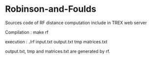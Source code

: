 # Robinson-and-Foulds
Sources code of RF distance computation include in TREX web server

Compilation : make rf

execution : ./rf input.txt output.txt tmp matrices.txt

output.txt, tmp and matrices.txt are generated by rf.
